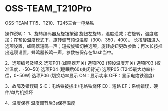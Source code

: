 # OSS-TEAM_T210Pro
OSS-TEAM T115、T210、T245三合一电烙铁

操作说明：
1、旋转编码器及旋钮按键
    旋钮左旋转，温度递减；右旋转，温度递加；在预设温度模式下，旋转调节预设温度（300，350，400）。
    长按旋钮进入选项设置，蜂鸣器短鸣一声；短按旋钮切换选项，旋转旋钮更改参数；再次长按推出选项设置，蜂鸣器长鸣一声，参数被保存在flash当中。

2、选项编号及释义
    选项P01 (蜂鸣器开关)
    选项P02 (预设温度开关)
    选项P03 (校准温度，-50~50)
    选项P04 (睡眠后60s关闭背光)
    选项P05 (T245最大功率补偿，0~50W)
    选项P06 (切换功率显示 ON：显示功率 OFF：显示电烙铁温度)

3、故障及错误码
    S-E：电烙铁被拔出/电烙铁烧坏
    E0：短路
    EF：系统错误，硬件/单片机损坏

4、温度保存
    温度调节后3s保存温度

